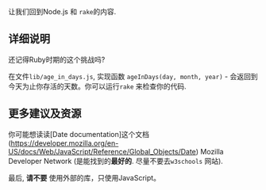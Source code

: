 让我们回到Node.js 和 `rake`的内容.

## 详细说明

还记得Ruby时期的这个挑战吗?

在文件`lib/age_in_days.js`, 实现函数 `ageInDays(day, month, year)` - 会返回到今天为止你存活的天数。你可以运行`rake` 来检查你的代码.

## 更多建议及资源

你可能想读读[Date documentation]这个文档(https://developer.mozilla.org/en-US/docs/Web/JavaScript/Reference/Global_Objects/Date)
Mozilla Developer Network (是能找到的**最好的**. 尽量不要去`w3schools` 网站).

最后, **请不要** 使用外部的库，只使用JavaScript。
